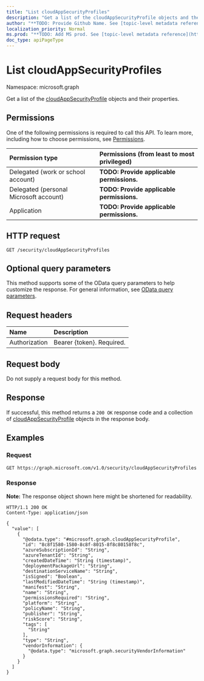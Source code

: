 ```yaml
---
title: "List cloudAppSecurityProfiles"
description: "Get a list of the cloudAppSecurityProfile objects and their properties."
author: "**TODO: Provide Github Name. See [topic-level metadata reference](https://msgo.azurewebsites.net/add/document/guidelines/metadata.html#topic-level-metadata)**"
localization_priority: Normal
ms.prod: "**TODO: Add MS prod. See [topic-level metadata reference](https://msgo.azurewebsites.net/add/document/guidelines/metadata.html#topic-level-metadata)**"
doc_type: apiPageType
---
```


# List cloudAppSecurityProfiles
Namespace: microsoft.graph



Get a list of the [cloudAppSecurityProfile](../resources/cloudappsecurityprofile.md) objects and their properties.

## Permissions
One of the following permissions is required to call this API. To learn more, including how to choose permissions, see [Permissions](/graph/permissions-reference).

|Permission type|Permissions (from least to most privileged)|
|:---|:---|
|Delegated (work or school account)|**TODO: Provide applicable permissions.**|
|Delegated (personal Microsoft account)|**TODO: Provide applicable permissions.**|
|Application|**TODO: Provide applicable permissions.**|

## HTTP request

<!-- {
  "blockType": "ignored"
}
-->
``` http
GET /security/cloudAppSecurityProfiles
```

## Optional query parameters
This method supports some of the OData query parameters to help customize the response. For general information, see [OData query parameters](/graph/query-parameters).

## Request headers
|Name|Description|
|:---|:---|
|Authorization|Bearer {token}. Required.|

## Request body
Do not supply a request body for this method.

## Response

If successful, this method returns a `200 OK` response code and a collection of [cloudAppSecurityProfile](../resources/cloudappsecurityprofile.md) objects in the response body.

## Examples

### Request
<!-- {
  "blockType": "request",
  "name": "list_cloudappsecurityprofile"
}
-->
``` http
GET https://graph.microsoft.com/v1.0/security/cloudAppSecurityProfiles
```


### Response
**Note:** The response object shown here might be shortened for readability.
<!-- {
  "blockType": "response",
  "truncated": true,
  "@odata.type": "Collection(microsoft.graph.cloudAppSecurityProfile)"
}
-->
``` http
HTTP/1.1 200 OK
Content-Type: application/json

{
  "value": [
    {
      "@odata.type": "#microsoft.graph.cloudAppSecurityProfile",
      "id": "8c8f1580-1580-8c8f-8015-8f8c80158f8c",
      "azureSubscriptionId": "String",
      "azureTenantId": "String",
      "createdDateTime": "String (timestamp)",
      "deploymentPackageUrl": "String",
      "destinationServiceName": "String",
      "isSigned": "Boolean",
      "lastModifiedDateTime": "String (timestamp)",
      "manifest": "String",
      "name": "String",
      "permissionsRequired": "String",
      "platform": "String",
      "policyName": "String",
      "publisher": "String",
      "riskScore": "String",
      "tags": [
        "String"
      ],
      "type": "String",
      "vendorInformation": {
        "@odata.type": "microsoft.graph.securityVendorInformation"
      }
    }
  ]
}
```

